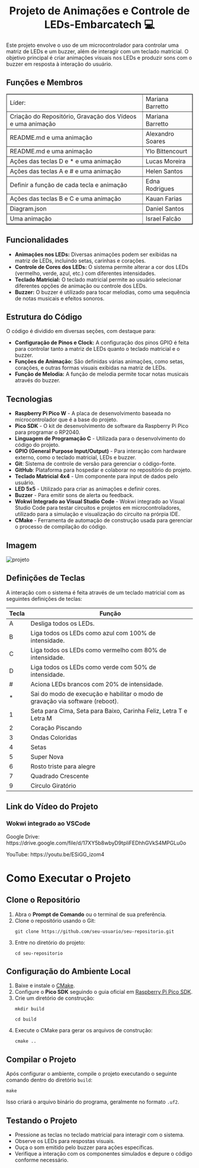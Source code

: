 <h1 align="center">Projeto de Animações e Controle de LEDs-Embarcatech 💻</h1>

<p>Este projeto envolve o uso de um microcontrolador para controlar uma matriz de LEDs e um buzzer, além de interagir com um teclado matricial. O objetivo principal é criar animações visuais nos LEDs e produzir sons com o buzzer em resposta à interação do usuário.</p>

<h2>Funções e Membros</h2>
<table border="1">
    <tr>
        <td>Líder: </td>
        <td>Mariana Barretto</td>
    </tr>
	 </tr>
       <tr>
        <td>Criação do Repositório, Gravação dos Vídeos e uma animação</td>
        <td>Mariana Barretto</td>
    </tr>
    <tr>
        <td> README.md e uma animação</td>
        <td>Alexandro Soares</td>
    </tr>
   <tr>
        <td> README.md e uma animação</td>
        <td>Ylo Bittencourt</td>
    </tr>
        <tr>
        <td>Ações das teclas D e * e uma animação</td>
        <td>Lucas Moreira</td>
    </tr>
    <tr>
        <td>Ações das teclas A e # e uma animação</td>
        <td>Helen Santos</td>
    </tr>
        <tr>
        <td>Definir a função de cada tecla e animação</td>
        <td>Edna Rodrigues</td>   
    <tr>
        <td>Ações das teclas B e C e uma animação</td>
        <td>Kauan Farias</td>
    </tr>
	<tr>
        <td>Diagram.json</td>
        <td>Daniel Santos</td>
    </tr>
  <tr>
        <td> Uma animação</td>
        <td>Israel Falcão</td>
    </tr> 
   </table>

<h2>Funcionalidades</h2>

<ul>
    <li><strong>Animações nos LEDs:</strong> Diversas animações podem ser exibidas na matriz de LEDs, incluindo setas, carinhas e corações.</li>
    <li><strong>Controle de Cores dos LEDs:</strong> O sistema permite alterar a cor dos LEDs (vermelho, verde, azul, etc.) com diferentes intensidades.</li>
    <li><strong>Teclado Matricial:</strong> O teclado matricial permite ao usuário selecionar diferentes opções de animação ou controle dos LEDs.</li>
    <li><strong>Buzzer:</strong> O buzzer é utilizado para tocar melodias, como uma sequência de notas musicais e efeitos sonoros.</li>
</ul>

<h2>Estrutura do Código</h2>

<p>O código é dividido em diversas seções, com destaque para:</p>

<ul>
    <li><strong>Configuração de Pinos e Clock:</strong> A configuração dos pinos GPIO é feita para controlar tanto a matriz de LEDs quanto o teclado matricial e o buzzer.</li>
    <li><strong>Funções de Animação:</strong> São definidas várias animações, como setas, corações, e outras formas visuais exibidas na matriz de LEDs.</li>
    <li><strong>Função de Melodia:</strong> A função de melodia permite tocar notas musicais através do buzzer.</li>
</ul>

<h2>Tecnologias</h2>
<ul>
  <li><strong>Raspberry Pi Pico W</strong> - A placa de desenvolvimento baseada no microcontrolador que é a base do projeto.</li>
  <li><strong>Pico SDK</strong> - O kit de desenvolvimento de software da Raspberry Pi Pico para programar o RP2040.</li>
  <li><strong>Linguagem de Programação C</strong> - Utilizada para o desenvolvimento do código do projeto.</li>
  <li><strong>GPIO (General Purpose Input/Output)</strong> - Para interação com hardware externo, como o teclado matricial, LEDs e buzzer.</li>
   <li><strong>Git</strong>: Sistema de controle de versão para gerenciar o código-fonte.</li>
   <li><strong>GitHub</strong>: Plataforma para hospedar e colaborar no repositório do projeto.</li>
  <li><strong>Teclado Matricial 4x4</strong> - Um componente para input de dados pelo usuário.</li>
  <li><strong>LED 5x5</strong> - Utilizado para criar as animações e definir cores.</li>
  <li><strong>Buzzer</strong> - Para emitir sons de alerta ou feedback.</li>  
<li><strong>Wokwi Integrado ao Visual Studio Code</strong> - Wokwi integrado ao Visual Studio Code para testar circuitos e projetos em microcontroladores, utilizado para a simulação e visualização do circuito na prórpia IDE.</li>
  <li><strong>CMake</strong> - Ferramenta de automação de construção usada para gerenciar o processo de compilação do código.</li>
 </ul>

<h2>Imagem</h2>
   
  ![projeto](https://github.com/MarianaBarretto/Geracao-Animacoes-Led-5x5/blob/feature/estrutura-codigo/imagem.jpg)

  <h2>Definições de Teclas</h2>
<p>A interação com o sistema é feita através de um teclado matricial com as seguintes definições de teclas:</p>
  <table>
  <thead>
    <tr>
      <th>Tecla</th>
      <th>Função</th>
    </tr>
  </thead>
  <tbody>
    <tr>
      <td>A</td>
      <td>Desliga todos os LEDs.</td>
    </tr>
    <tr>
      <td>B</td>
      <td>Liga todos os LEDs como azul com 100% de intensidade.</td>
    </tr>
    <tr>
      <td>C</td>
      <td>Liga todos os LEDs como vermelho com 80% de intensidade.</td>
    </tr>     
    <tr>
      <td>D</td>
      <td>Liga todos os LEDs como verde com 50% de intensidade.</td>
    </tr> 	
     <tr>
      <td>#</td>
      <td>Aciona LEDs brancos com 20% de intensidade.</td>
      </tr>
	  <tr>
      <td>*</td>
      <td>Sai do modo de execução e habilitar o modo de gravação via software (reboot).</td>
      </tr>
	  </tr>
	  <tr>
      <td>1</td>
      <td>Seta para Cima, Seta para Baixo, Carinha Feliz, Letra T e Letra M</td>
      </tr>
	  </tr>
	  <tr>
      <td>2</td>
      <td>Coração Piscando</td>
      </tr>
	  <tr>
      <td>3</td>
      <td>Ondas Coloridas</td>
      </tr>
    <tr>
      <td>4</td>
      <td>Setas</td>
      </tr>
    <tr>
      <td>5</td>
      <td>Super Nova</td>
      </tr>
    <tr>
      <td>6</td>
      <td>Rosto triste para alegre</td>
      </tr>
    <tr>
      <td>7</td>
      <td>Quadrado Crescente</td>
      </tr>    
    <tr>
      <td>9</td>
      <td>Circulo Giratório</td>
      </tr>
    
  </tbody>
</table>

<h2>Link do Vídeo do Projeto</h2>

<h3>Wokwi integrado ao VSCode</h3>

<p>Google Drive: https://drive.google.com/file/d/17XY5b8wbyD9tpliFEDhhGVkS4MPGLu0o</p>
<p>YouTube: https://youtu.be/ESiGG_izom4</p>

   <h1>Como Executar o Projeto</h1>
        <h2>Clone o Repositório</h2>
    <ol>
        <li>Abra o <strong>Prompt de Comando</strong> ou o terminal de sua preferência.</li>
        <li>Clone o repositório usando o Git:
            <pre><code>git clone https://github.com/seu-usuario/seu-repositorio.git</code></pre>
        </li>
        <li>Entre no diretório do projeto:
            <pre><code>cd seu-repositorio</code></pre>
        </li>
    </ol>    
    <h2>Configuração do Ambiente Local</h2>
    <ol>
        <li>Baixe e instale o <a href="https://cmake.org/download/" target="_blank">CMake</a>.</li>
        <li>Configure o <strong>Pico SDK</strong> seguindo o guia oficial em 
            <a href="https://datasheets.raspberrypi.com/pico/raspberry-pi-pico-c-sdk.pdf" target="_blank">
                Raspberry Pi Pico SDK</a>.
        </li>
        <li>Crie um diretório de construção:
            <pre><code>mkdir build</code></pre>
            <pre><code>cd build</code></pre>
        </li>
        <li>Execute o CMake para gerar os arquivos de construção:
            <pre><code>cmake ..</code></pre>
        </li>
    </ol>
    <h2>Compilar o Projeto</h2>
    <p>Após configurar o ambiente, compile o projeto executando o seguinte comando dentro do diretório <code>build</code>:</p>
    <pre><code>make</code></pre>
    <p>Isso criará o arquivo binário do programa, geralmente no formato <code>.uf2</code>.</p>
   <h2>Testando o Projeto</h2>
    <ul>
        <li>Pressione as teclas no teclado matricial para interagir com o sistema.</li>
        <li>Observe os LEDs para respostas visuais.</li>
        <li>Ouça o som emitido pelo buzzer para ações específicas.</li>
        <li>Verifique a interação com os componentes simulados e depure o código conforme necessário.</li>
    </ul>



